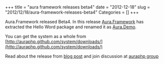 +++
title = "aura framework releases beta4"
date = "2012-12-18"
slug = "2012/12/18/aura-framework-releases-beta4"
Categories = []
+++

Aura.Framework released Beta4. In this release [Aura.Framework](http://auraphp.github.com/Aura.Framework) has extracted the Hello Word package and renamed it as [Aura.Demo](http://auraphp.github.com/Aura.Demo).

You can get the system as a whole from [http://auraphp.github.com/system/downloads/](http://auraphp.github.com/system/downloads/)

Read about the release from [blog post](http://auraphp.github.com/2012/12/18/new-system-release/) and join discussion at [auraphp group](https://groups.google.com/d/topic/auraphp/uPsSK7OqOoI/discussion)
